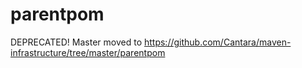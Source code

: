 parentpom
=========
DEPRECATED! 
Master moved to https://github.com/Cantara/maven-infrastructure/tree/master/parentpom
